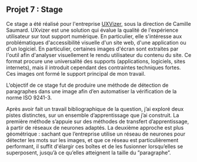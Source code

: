 ## Projet 7 : Stage

Ce stage a été réalisé pour l'entreprise [UXVizer](https://www.uxvizer.com/), sous la direction de Camille Saumard. 
UXvizer est une solution qui évalue la qualité de l'expérience utilisateur sur tout support numérique. En particulier, elle s'intéresse aux problématiques d'accessibilité visuelle d'un site web, d'une application ou d'un logiciel. En particulier, certaines images d'écran sont extraites par l'outil afin d'analyser visuellement le rendu utilisateur du contenu du site. Ce format procure une universalité des supports (applications, logiciels, sites internets), mais il introduit cependant des contraintes techniques fortes. Ces images ont formé le support principal de mon travail.

L’objectif de ce stage fut de produire une méthode de détection de paragraphes dans une image afin d’en automatiser la vérification de la norme ISO 9241-3.

Après avoir fait un travail bibliographique de la question, j’ai exploré deux pistes distinctes, sur un ensemble d’apprentissage que j’ai construit. La première méthode s’appuie sur des méthodes de transfert d’apprentissage, à partir de réseaux de neurones adaptés. La deuxième approche est plus géométrique : sachant que l’entreprise utilise un réseau de neurones pour détecter les mots sur les images, et que ce réseau est particulièrement performant, il suffit d'élargir ces boı̂tes et de les fusionner lorsqu’elles se superposent, jusqu’à ce qu’elles atteignent la taille du ”paragraphe”. 
